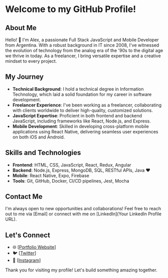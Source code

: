 # Welcome to my GitHub Profile!

## About Me

Hello! 👋 I'm Alex, a passionate Full Stack JavaScript and Mobile Developer from Argentina. With a robust background in IT since 2008, I've witnessed the evolution of technology from the analog era of the '90s to the digital age we thrive in today. As a freelancer, I bring versatile expertise and a creative mindset to every project.

## My Journey

- **Technical Background**: I hold a technical degree in Information Technology, which laid a solid foundation for my career in software development.
- **Freelancer Experience**: I've been working as a freelancer, collaborating with clients worldwide to deliver high-quality, customized solutions.
- **JavaScript Expertise**: Proficient in both frontend and backend JavaScript, including frameworks like React, Node.js, and Express.
- **Mobile Development**: Skilled in developing cross-platform mobile applications using React Native, delivering seamless user experiences on both iOS and Android.

## Skills and Technologies

- **Frontend**: HTML, CSS, JavaScript, React, Redux, Angular
- **Backend**: Node.js, Express, MongoDB, SQL, RESTful APIs, Java ♥
- **Mobile**: React Native, Expo, Firebase
- **Tools**: Git, GitHub, Docker, CI/CD pipelines, Jest, Mocha

## Contact Me

I'm always open to new opportunities and collaborations! Feel free to reach out to me via [Email] or connect with me on [LinkedIn](Your LinkedIn Profile URL).

## Let's Connect

- 🌐 [[Portfolio Website](https://alexdevportfolio-mauve.vercel.app/)]
- 🐦 [[Twitter](https://x.com/alezebecerra)]
- 📸 [[Instagram](https://instagram.com/alezebecerra)]

Thank you for visiting my profile! Let's build something amazing together.
